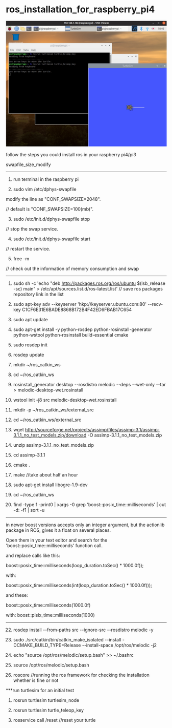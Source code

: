 # ros_installation_for_raspberry_pi4

![](https://github.com/smiletoeveryone/ros_installation_for_raspberry_pi4/blob/master/Screenshot_20191020-174718_VNC%20Viewer.jpg)

follow the steps you could install ros in your raspberry pi4/pi3 

swapfile_size_modify

-------------------------------------------------------------------------------------

1. run terminal in the raspberry pi

2. sudo vim /etc/dphys-swapfile

modify the line as "CONF_SWAPSIZE=2048".

// default is "CONF_SWAPSIZE=100(mb)".

3. sudo /etc/init.d/dphys-swapfile stop

// stop the swap service.

4. sudo /etc/init.d/dphys-swapfile start

// restart the service.

5. free -m

// check out the information of memory consumption and swap

---------------------------------------------------------------------------------------

1. sudo sh -c 'echo "deb  http://packages.ros.org/ros/ubuntu  $(lsb_release -sc) main" > /etc/apt/sources.list.d/ros-latest.list'  // save ros packages repository link in the list 

2. sudo apt-key adv --keyserver 'hkp://keyserver.ubuntu.com:80' --recv-key C1CF6E31E6BADE8868B172B4F42ED6FBAB17C654
3. sudo apt update

4. sudo apt-get install -y python-rosdep python-rosinstall-generator python-wstool python-rosinstall build-essential  cmake
5. sudo rosdep init

6. rosdep update 

7. mkdir ~/ros_catkin_ws

8. cd ~/ros_catkin_ws

9. rosinstall_generator desktop --rosdistro melodic --deps --wet-only --tar > melodic-desktop-wet.rosinstall

10. wstool init -j8 src melodic-desktop-wet.rosinstall

11. mkdir -p ~/ros_catkin_ws/external_src

12. cd ~/ros_catkin_ws/external_src

13. wget http://sourceforge.net/projects/assimp/files/assimp-3.1/assimp-3.1.1_no_test_models.zip/download -O assimp-3.1.1_no_test_models.zip

14. unzip assimp-3.1.1_no_test_models.zip

15. cd assimp-3.1.1

16. cmake .

17. make //take about half an hour

18. sudo apt-get install  libogre-1.9-dev

19. cd ~/ros_catkin_ws

20. find -type f -print0 | xargs -0 grep 'boost::posix_time::milliseconds' | cut -d: -f1 | sort -u
-----------------------------------------------------------------------------
in newer boost versions accepts only an integer argument, but the actionlib package in ROS, gives it a float on several places.

Open them in your text editor and search for the
'boost::posix_time::milliseconds' function call.

and replace calls like this:

boost::posix_time::milliseconds(loop_duration.toSec() * 1000.0f));

with:

boost::posix_time::milliseconds(int(loop_duration.toSec() * 1000.0f)));

and these:

boost::posix_time::milliseconds(1000.0f)

with:
boost::pisix_time::milliseconds(1000)

-----------------------------------------------------------------------------
22. rosdep install --from-paths src --ignore-src --rosdistro melodic -y

23. sudo ./src/catkin/bin/catkin_make_isolated --install -DCMAKE_BUILD_TYPE=Release --install-space /opt/ros/melodic -j2

24. echo "source /opt/ros/melodic/setup.bash" >> ~/.bashrc

25. source /opt/ros/melodic/setup.bash

26. roscore  //running the ros framework for checking the installation whether is fine or not

***run turtlesim for an initial test

1. rosrun turtlesim turtlesim_node

2. rosrun turtlesim turtle_teleop_key

3. rosservice call /reset //reset your turtle
